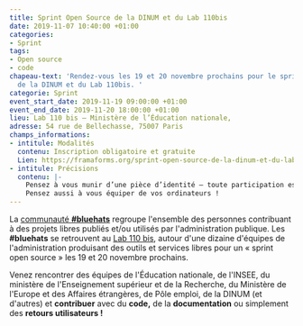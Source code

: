 ```yaml
---
title: Sprint Open Source de la DINUM et du Lab 110bis
date: 2019-11-07 10:40:00 +01:00
categories:
- Sprint
tags:
- Open source
- code
chapeau-text: 'Rendez-vous les 19 et 20 novembre prochains pour le sprint open source
  de la DINUM et du Lab 110bis. '
categorie: Sprint
event_start_date: 2019-11-19 09:00:00 +01:00
event_end_date: 2019-11-20 18:00:00 +01:00
lieu: Lab 110 bis – Ministère de l’Éducation nationale,
adresse: 54 rue de Bellechasse, 75007 Paris
champs_informations:
- intitule: Modalités
  contenu: Inscription obligatoire et gratuite
  Lien: https://framaforms.org/sprint-open-source-de-la-dinum-et-du-lab-110bis-les-19-et-20-novembre-2019-1571036385
- intitule: Précisions
  contenu: |-
    Pensez à vous munir d’une pièce d’identité – toute participation est la bienvenue, pour un jour ou deux.
    Pensez aussi à vous équiper de vos ordinateurs !
---
```


La [communauté ](https://www.numerique.gouv.fr/actualites/la-communaute-blue-hats-hackers-dinteret-general-est-lancee-rejoignez-nous/)**[#bluehats](https://www.numerique.gouv.fr/actualites/la-communaute-blue-hats-hackers-dinteret-general-est-lancee-rejoignez-nous/)** regroupe l'ensemble des personnes contribuant à des projets libres publiés et/ou utilisés par l'administration publique.  Les **#bluehats** se retrouvent au [Lab 110 bis](https://www.education.gouv.fr/110bislab/pid37871/bienvenue-au-110-bis-le-lab-d-innovation-de-l-education-nationale.html "Présentation du Lab 110 bis"), autour d'une dizaine d'équipes de l'administration produisant des outils et services libres pour un « sprint open source » les 19 et 20 novembre prochains.

Venez rencontrer des équipes de l'Éducation nationale, de l'INSEE, du ministère de l'Enseignement supérieur et de la Recherche, du Ministère de l'Europe et des Affaires étrangères, de Pôle emploi, de la DINUM (et d'autres) et **contribuer** avec du **code,** de la **documentation** ou simplement des **retours utilisateurs !**